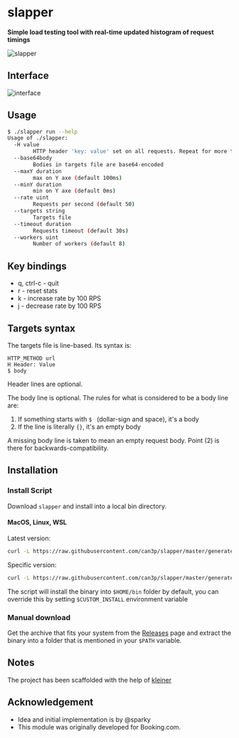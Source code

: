 # slapper

__Simple load testing tool with real-time updated histogram of request timings__

![slapper](https://raw.githubusercontent.com/ikruglov/slapper/master/img/example.gif)

## Interface

![interface](https://raw.githubusercontent.com/ikruglov/slapper/master/img/interface.png)

## Usage
```bash
$ ./slapper run --help
Usage of ./slapper:
  -H value
    	HTTP header 'key: value' set on all requests. Repeat for more than one header.
  --base64body
    	Bodies in targets file are base64-encoded
  --maxY duration
    	max on Y axe (default 100ms)
  --minY duration
    	min on Y axe (default 0ms)
  --rate uint
    	Requests per second (default 50)
  --targets string
    	Targets file
  --timeout duration
    	Requests timeout (default 30s)
  --workers uint
    	Number of workers (default 8)

```

## Key bindings
* q, ctrl-c - quit
* r - reset stats
* k - increase rate by 100 RPS
* j - decrease rate by 100 RPS

## Targets syntax

The targets file is line-based. Its syntax is:

	HTTP_METHOD url
	H Header: Value
	$ body

Header lines are optional.

The body line is optional. The rules for what is considered to be a body
line are:

1. If something starts with `$ ` (dollar-sign and space), it's a body
2. If the line is literally `{}`, it's an empty body

A missing body line is taken to mean an empty request body. Point (2) is there
for backwards-compatibility.

## Installation

### Install Script

Download `slapper` and install into a local bin directory.

#### MacOS, Linux, WSL

Latest version:

```bash
curl -L https://raw.githubusercontent.com/can3p/slapper/master/generated/install.sh | sh
```

Specific version:

```bash
curl -L https://raw.githubusercontent.com/can3p/slapper/master/generated/install.sh | sh -s 0.0.4
```

The script will install the binary into `$HOME/bin` folder by default, you can override this by setting
`$CUSTOM_INSTALL` environment variable

### Manual download

Get the archive that fits your system from the [Releases](https://github.com/can3p/slapper/releases) page and
extract the binary into a folder that is mentioned in your `$PATH` variable.

## Notes

The project has been scaffolded with the help of [kleiner](https://github.com/can3p/kleiner)

## Acknowledgement
* Idea and initial implementation is by @sparky
* This module was originally developed for Booking.com.

